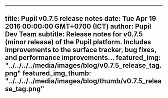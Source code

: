 ---
 title: Pupil v0.7.5 release notes
 date: Tue Apr 19 2016 00:00:00 GMT+0700 (ICT)
 author: Pupil Dev Team
 subtitle: Release notes for v0.7.5 (minor release) of the Pupil platform. Includes improvements to the surface tracker, bug fixes, and performance improvements...
 featured_img: "../../../../media/images/blog/v0.7.5_release_tag.png"
 featured_img_thumb: "../../../../media/images/blog/thumb/v0.7.5_release_tag.png"
 ---

<script src="//cdn.rawgit.com/showdownjs/showdown/1.3.0/dist/showdown.min.js"></script>
<script type="text/javascript">
document.addEventListener("DOMContentLoaded", function(event) { 
	$(document).ready(function() {
		$.ajax({
			type: 'GET',
			url: "https://api.github.com/repos/pupil-labs/pupil/releases/tags/v0.7.5",
			dataType: "jsonp",
			success: function(data, textStatus,jaXHR){
				var converter = new showdown.Converter();
				var text = data.data.body;
				var html = converter.makeHtml(text); 
				$('section[class~="content"]').html(html);
				$('a[href="#downloads"]').prop('href',data.data.html_url);
			}
		});
	});
});
</script>
